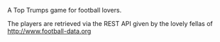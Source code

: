 A Top Trumps game for football lovers.

The players are retrieved via the REST API given by the lovely fellas of http://www.football-data.org



